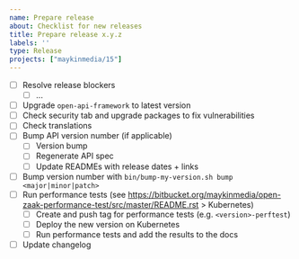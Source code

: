 ```yaml
---
name: Prepare release
about: Checklist for new releases
title: Prepare release x.y.z
labels: ''
type: Release
projects: ["maykinmedia/15"]
---
```


- [ ] Resolve release blockers
  - [ ] ...
- [ ] Upgrade `open-api-framework` to latest version
- [ ] Check security tab and upgrade packages to fix vulnerabilities
- [ ] Check translations
- [ ] Bump API version number (if applicable)
  - [ ] Version bump
  - [ ] Regenerate API spec
  - [ ] Update READMEs with release dates + links
- [ ] Bump version number with `bin/bump-my-version.sh bump <major|minor|patch>`
- [ ] Run performance tests (see https://bitbucket.org/maykinmedia/open-zaak-performance-test/src/master/README.rst > Kubernetes)
  - [ ] Create and push tag for performance tests (e.g. `<version>-perftest`)
  - [ ] Deploy the new version on Kubernetes
  - [ ] Run performance tests and add the results to the docs
- [ ] Update changelog
